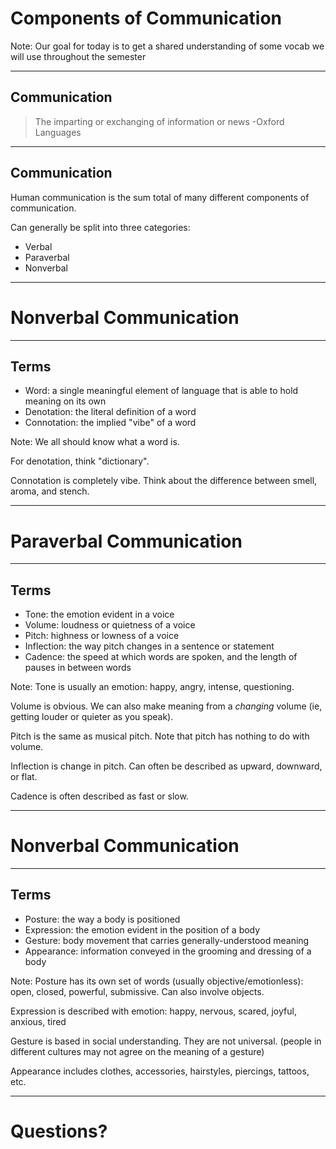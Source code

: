 # Components of Communication

Note:
Our goal for today is to get a shared understanding of some vocab we will use throughout the semester

---

## Communication
> The imparting or exchanging of information or news -Oxford Languages

---

## Communication

Human communication is the sum total of many different components of communication. 

Can generally be split into three categories:
* Verbal
* Paraverbal
* Nonverbal

----

# Nonverbal Communication

---

## Terms

* Word: a single meaningful element of language that is able to hold meaning on its own
* Denotation: the literal definition of a word
* Connotation: the implied "vibe" of a word

Note: 
We all should know what a word is. 

For denotation, think "dictionary".

Connotation is completely vibe. Think about the difference between smell, aroma, and stench.

----

# Paraverbal Communication

---

## Terms
* Tone: the emotion evident in a voice
* Volume: loudness or quietness of a voice
* Pitch: highness or lowness of a voice
* Inflection: the way pitch changes in a sentence or statement
* Cadence: the speed at which words are spoken, and the length of pauses in between words

Note:
Tone is usually an emotion: happy, angry, intense, questioning.

Volume is obvious. We can also make meaning from a *changing* volume (ie, getting louder or quieter as you speak).

Pitch is the same as musical pitch. Note that pitch has nothing to do with volume. 

Inflection is change in pitch. Can often be described as upward, downward, or flat. 

Cadence is often described as fast or slow.

----

# Nonverbal Communication

---

## Terms
* Posture: the way a body is positioned
* Expression: the emotion evident in the position of a body
* Gesture: body movement that carries generally-understood meaning
* Appearance: information conveyed in the grooming and dressing of a body

Note: 
Posture has its own set of words (usually objective/emotionless): open, closed, powerful, submissive. 
Can also involve objects.

Expression is described with emotion: happy, nervous, scared, joyful, anxious, tired

Gesture is based in social understanding. They are not universal. 
(people in different cultures may not agree on the meaning of a gesture)

Appearance includes clothes, accessories, hairstyles, piercings, tattoos, etc.

----

# Questions?
